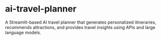 # ai-travel-planner
A Streamlit-based AI travel planner that generates personalized itineraries, recommends attractions, and provides travel insights using APIs and large language models.

